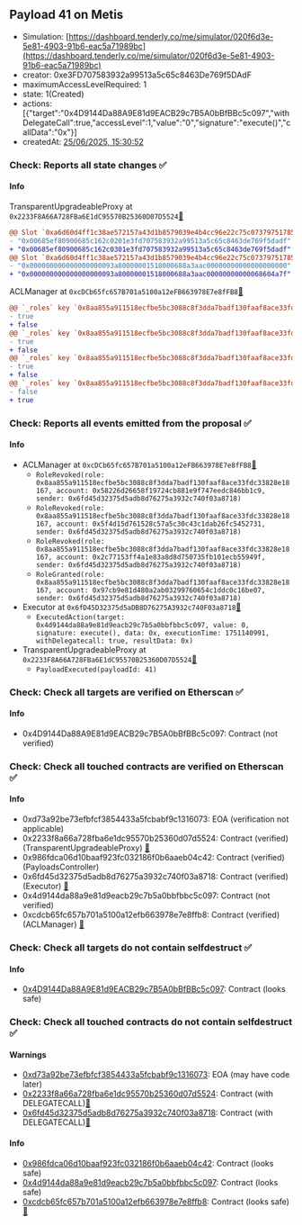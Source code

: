 ## Payload 41 on Metis

- Simulation: [https://dashboard.tenderly.co/me/simulator/020f6d3e-5e81-4903-91b6-eac5a71989bc](https://dashboard.tenderly.co/me/simulator/020f6d3e-5e81-4903-91b6-eac5a71989bc)
- creator: 0xe3FD707583932a99513a5c65c8463De769f5DAdF
- maximumAccessLevelRequired: 1
- state: 1(Created)
- actions: [{"target":"0x4D9144Da88A9E81d9EACB29c7B5A0bBfBBc5c097","withDelegateCall":true,"accessLevel":1,"value":"0","signature":"execute()","callData":"0x"}]
- createdAt: [25/06/2025, 15:30:52](https://explorer.metis.io/tx/0x81038caeb55d4741ab470fd4e1036a269cc2d585368201905b766f891992f4ba)

### Check: Reports all state changes :white_check_mark:

#### Info


TransparentUpgradeableProxy at `0x2233F8A66A728FBa6E1dC95570B25360D07D5524`[:ghost:](https://github.com/bgd-labs/aave-address-book "GovernanceV3Metis.PAYLOADS_CONTROLLER")
```diff
@@ Slot `0xa6d60d4ff1c38ae572157a43d1b8579039e4b4cc96e22c75c07379751785fe51` @@
- "0x00685ef80900685c162c0201e3fd707583932a99513a5c65c8463de769f5dadf"
+ "0x00685ef80900685c162c0301e3fd707583932a99513a5c65c8463de769f5dadf"
@@ Slot `0xa6d60d4ff1c38ae572157a43d1b8579039e4b4cc96e22c75c07379751785fe52` @@
- "0x000000000000000000093a80000001518000688a3aac00000000000000000000"
+ "0x000000000000000000093a80000001518000688a3aac00000000000068604a7f"
```

ACLManager at `0xcDCb65fc657B701a5100a12eFB663978E7e8fFB8`[:ghost:](https://github.com/bgd-labs/aave-address-book "AaveV3Metis.ACL_MANAGER")
```diff
@@ `_roles` key `0x8aa855a911518ecfbe5bc3088c8f3dda7badf130faaf8ace33fdc33828e18167.members.0x2c77153ff4a1e83a8d8d750735fb101ecb55949f` @@
- true
+ false
@@ `_roles` key `0x8aa855a911518ecfbe5bc3088c8f3dda7badf130faaf8ace33fdc33828e18167.members.0x58226d26658f19724cb881e9f747eedc846bb1c9` @@
- true
+ false
@@ `_roles` key `0x8aa855a911518ecfbe5bc3088c8f3dda7badf130faaf8ace33fdc33828e18167.members.0x5f4d15d761528c57a5c30c43c1dab26fc5452731` @@
- true
+ false
@@ `_roles` key `0x8aa855a911518ecfbe5bc3088c8f3dda7badf130faaf8ace33fdc33828e18167.members.0x97cb9e81d480a2ab03299760654c1ddc0c16be07` @@
- false
+ true
```


### Check: Reports all events emitted from the proposal :white_check_mark:

#### Info

- ACLManager at `0xcDCb65fc657B701a5100a12eFB663978E7e8fFB8`[:ghost:](https://github.com/bgd-labs/aave-address-book "AaveV3Metis.ACL_MANAGER")
  - `RoleRevoked(role: 0x8aa855a911518ecfbe5bc3088c8f3dda7badf130faaf8ace33fdc33828e18167, account: 0x58226d26658f19724cb881e9f747eedc846bb1c9, sender: 0x6fd45d32375d5adb8d76275a3932c740f03a8718)`
  - `RoleRevoked(role: 0x8aa855a911518ecfbe5bc3088c8f3dda7badf130faaf8ace33fdc33828e18167, account: 0x5f4d15d761528c57a5c30c43c1dab26fc5452731, sender: 0x6fd45d32375d5adb8d76275a3932c740f03a8718)`
  - `RoleRevoked(role: 0x8aa855a911518ecfbe5bc3088c8f3dda7badf130faaf8ace33fdc33828e18167, account: 0x2c77153ff4a1e83a8d8d750735fb101ecb55949f, sender: 0x6fd45d32375d5adb8d76275a3932c740f03a8718)`
  - `RoleGranted(role: 0x8aa855a911518ecfbe5bc3088c8f3dda7badf130faaf8ace33fdc33828e18167, account: 0x97cb9e81d480a2ab03299760654c1ddc0c16be07, sender: 0x6fd45d32375d5adb8d76275a3932c740f03a8718)`
- Executor at `0x6fD45D32375d5aDB8D76275A3932c740F03a8718`[:ghost:](https://github.com/bgd-labs/aave-address-book "AaveV3Metis.ACL_ADMIN, GovernanceV3Metis.EXECUTOR_LVL_1")
  - `ExecutedAction(target: 0x4d9144da88a9e81d9eacb29c7b5a0bbfbbc5c097, value: 0, signature: execute(), data: 0x, executionTime: 1751140991, withDelegatecall: true, resultData: 0x)`
- TransparentUpgradeableProxy at `0x2233F8A66A728FBa6E1dC95570B25360D07D5524`[:ghost:](https://github.com/bgd-labs/aave-address-book "GovernanceV3Metis.PAYLOADS_CONTROLLER")
  - `PayloadExecuted(payloadId: 41)`

### Check: Check all targets are verified on Etherscan :white_check_mark:

#### Info

- 0x4D9144Da88A9E81d9EACB29c7B5A0bBfBBc5c097: Contract (not verified) 

### Check: Check all touched contracts are verified on Etherscan :white_check_mark:

#### Info

- 0xd73a92be73efbfcf3854433a5fcbabf9c1316073: EOA (verification not applicable)
- 0x2233f8a66a728fba6e1dc95570b25360d07d5524: Contract (verified) (TransparentUpgradeableProxy) [:ghost:](https://github.com/bgd-labs/aave-address-book "GovernanceV3Metis.PAYLOADS_CONTROLLER")
- 0x986fdca06d10baaf923fc032186f0b6aaeb04c42: Contract (verified) (PayloadsController) 
- 0x6fd45d32375d5adb8d76275a3932c740f03a8718: Contract (verified) (Executor) [:ghost:](https://github.com/bgd-labs/aave-address-book "AaveV3Metis.ACL_ADMIN, GovernanceV3Metis.EXECUTOR_LVL_1")
- 0x4d9144da88a9e81d9eacb29c7b5a0bbfbbc5c097: Contract (not verified) 
- 0xcdcb65fc657b701a5100a12efb663978e7e8ffb8: Contract (verified) (ACLManager) [:ghost:](https://github.com/bgd-labs/aave-address-book "AaveV3Metis.ACL_MANAGER")

### Check: Check all targets do not contain selfdestruct :white_check_mark:

#### Info

- [0x4D9144Da88A9E81d9EACB29c7B5A0bBfBBc5c097](https://explorer.metis.io/address/0x4D9144Da88A9E81d9EACB29c7B5A0bBfBBc5c097): Contract (looks safe)

### Check: Check all touched contracts do not contain selfdestruct :white_check_mark:

#### Warnings

- [0xd73a92be73efbfcf3854433a5fcbabf9c1316073](https://explorer.metis.io/address/0xd73a92be73efbfcf3854433a5fcbabf9c1316073): EOA (may have code later)
- [0x2233f8a66a728fba6e1dc95570b25360d07d5524](https://explorer.metis.io/address/0x2233f8a66a728fba6e1dc95570b25360d07d5524): Contract (with DELEGATECALL)[:ghost:](https://github.com/bgd-labs/aave-address-book "GovernanceV3Metis.PAYLOADS_CONTROLLER")
- [0x6fd45d32375d5adb8d76275a3932c740f03a8718](https://explorer.metis.io/address/0x6fd45d32375d5adb8d76275a3932c740f03a8718): Contract (with DELEGATECALL)[:ghost:](https://github.com/bgd-labs/aave-address-book "AaveV3Metis.ACL_ADMIN, GovernanceV3Metis.EXECUTOR_LVL_1")

#### Info

- [0x986fdca06d10baaf923fc032186f0b6aaeb04c42](https://explorer.metis.io/address/0x986fdca06d10baaf923fc032186f0b6aaeb04c42): Contract (looks safe)
- [0x4d9144da88a9e81d9eacb29c7b5a0bbfbbc5c097](https://explorer.metis.io/address/0x4d9144da88a9e81d9eacb29c7b5a0bbfbbc5c097): Contract (looks safe)
- [0xcdcb65fc657b701a5100a12efb663978e7e8ffb8](https://explorer.metis.io/address/0xcdcb65fc657b701a5100a12efb663978e7e8ffb8): Contract (looks safe)[:ghost:](https://github.com/bgd-labs/aave-address-book "AaveV3Metis.ACL_MANAGER")

